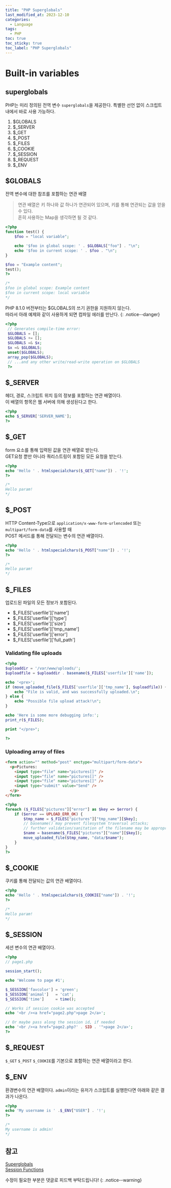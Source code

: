 ```yaml
---
title: "PHP Superglobals"
last_modified_at: 2023-12-10
categories:
  - Language
tags:
  - PHP
toc: true
toc_sticky: true
toc_label: "PHP Superglobals"
---
```


# Built-in variables

## superglobals

PHP는 미리 정의된 전역 변수 `superglobals`을 제공한다.
특별한 선언 없이 스크립트 내에서 바로 사용 가능하다.

1. $GLOBALS
2. $_SERVER
3. $_GET
4. $_POST
5. $_FILES
6. $_COOKIE
7. $_SESSION
8. $_REQUEST
9. $_ENV

## $GLOBALS

전역 변수에 대한 참조를 포함하는 연관 배열

> 연관 배열은 키 하나와 값 하나가 연관되어 있으며, 키를 통해 연관되는 값을 얻을 수 있다.<br>
흔히 사용하는 Map을 생각하면 될 것 같다.

```php
<?php
function test() {
    $foo = "local variable";

    echo '$foo in global scope: ' . $GLOBALS["foo"] . "\n";
    echo '$foo in current scope: ' . $foo . "\n";
}

$foo = "Example content";
test();
?>

/*
$foo in global scope: Example content
$foo in current scope: local variable
*/
```

PHP 8.1.0 버전부터는 $GLOBALS의 쓰기 권한을 지원하지 않는다.<br>
따라서 아래 예제와 같이 사용하게 되면 컴파일 에러를 만난다.
{: .notice--danger}

```php
<?php
 // Generates compile-time error:
 $GLOBALS = [];
 $GLOBALS += [];
 $GLOBALS =& $x;
 $x =& $GLOBALS;
 unset($GLOBALS);
 array_pop($GLOBALS);
 // ...and any other write/read-write operation on $GLOBALS
 ?>
```

## $_SERVER

헤더, 경로, 스크립트 위치 등의 정보를 포함하는 연관 배열이다.<br>
이 배열의 항목은 웹 서버에 의해 생성된다고 한다.

```php
<?php
echo $_SERVER['SERVER_NAME'];
?>
```

## $_GET

form 요소를 통해 입력된 값을 연관 배열로 받는다.<br>
GET요청 뿐만 아니라 쿼리스트링이 포함된 모든 요청을 받는다.

```php
<?php
echo 'Hello ' . htmlspecialchars($_GET["name"]) . '!';
?>

/*
Hello param!
*/
```

## $_POST

HTTP Content-Type으로 `application/x-www-form-urlencoded` 또는 `multipart/form-data`를 사용할 때<br>
POST 메서드를 통해 전달되는 변수의 연관 배열이다.

```php
<?php
echo 'Hello ' . htmlspecialchars($_POST["name"]) . '!';
?>

/*
Hello param!
*/
```

## $_FILES

업로드된 파일의 모든 정보가 포함된다.

- $_FILES['userfile']['name']
- $_FILES['userfile']['type']
- $_FILES['userfile']['size']
- $_FILES['userfile']['tmp_name']
- $_FILES['userfile']['error']
- $_FILES['userfile']['full_path']

### Validating file uploads

```php
<?php
$uploaddir = '/var/www/uploads/';
$uploadfile = $uploaddir . basename($_FILES['userfile']['name']);

echo '<pre>';
if (move_uploaded_file($_FILES['userfile']['tmp_name'], $uploadfile)) {
    echo "File is valid, and was successfully uploaded.\n";
} else {
    echo "Possible file upload attack!\n";
}

echo 'Here is some more debugging info:';
print_r($_FILES);

print "</pre>";

?>
```

### Uploading array of files

```html
<form action="" method="post" enctype="multipart/form-data">
  <p>Pictures:
    <input type="file" name="pictures[]" />
    <input type="file" name="pictures[]" />
    <input type="file" name="pictures[]" />
    <input type="submit" value="Send" />
  </p>
</form>
```

```php
<?php
foreach ($_FILES["pictures"]["error"] as $key => $error) {
    if ($error == UPLOAD_ERR_OK) {
        $tmp_name = $_FILES["pictures"]["tmp_name"][$key];
        // basename() may prevent filesystem traversal attacks;
        // further validation/sanitation of the filename may be appropriate
        $name = basename($_FILES["pictures"]["name"][$key]);
        move_uploaded_file($tmp_name, "data/$name");
    }
}
?>
```

## $_COOKIE

쿠키를 통해 전달되는 값의 연관 배열이다.

```php
<?php
echo 'Hello ' . htmlspecialchars($_COOKIE["name"]) . '!';
?>

/*
Hello param!
*/
```

## $_SESSION

세션 변수의 연관 배열이다.

```php
<?php
// page1.php

session_start();

echo 'Welcome to page #1';

$_SESSION['favcolor'] = 'green';
$_SESSION['animal']   = 'cat';
$_SESSION['time']     = time();

// Works if session cookie was accepted
echo '<br /><a href="page2.php">page 2</a>';

// Or maybe pass along the session id, if needed
echo '<br /><a href="page2.php?' . SID . '">page 2</a>';
?>
```

## $_REQUEST

`$_GET` `$_POST` `$_COOKIE`를 기본으로 포함하는 연관 배열이라고 한다.

## $_ENV

환경변수의 연관 배열이다. `admin`이라는 유저가 스크립트를 실행한다면 아래와 같은 결과가 나온다.

```php
<?php
echo 'My username is ' .$_ENV["USER"] . '!';
?>

/*
My username is admin!
*/
```

## 참고

[Superglobals](https://www.php.net/manual/en/language.variables.superglobals.php)<br>
[Session Functions](https://www.php.net/manual/en/ref.session.php)

수정이 필요한 부분은 댓글로 피드백 부탁드립니다!
{: .notice--warning}